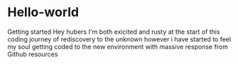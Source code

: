 # Hello-world
Getting started
Hey hubers
I'm both exicited and rusty at the start of this coding journey of rediscovery to the unknown
however i have started to feel my soul getting coded to the new environment with massive response from Github resources
